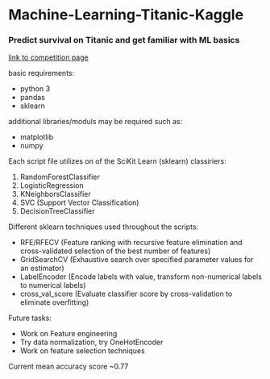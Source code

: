 # Machine-Learning-Titanic-Kaggle
### Predict survival on Titanic and get familiar with ML basics
[link to competition page](https://www.kaggle.com/c/titanic)

basic requirements:
- python 3
- pandas
- sklearn

additional libraries/moduls may be required such as:
* matplotlib
* numpy

Each script file utilizes on of the SciKit Learn (sklearn) classiriers: 
1. RandomForestClassifier
2. LogisticRegression
3. KNeighborsClassifier
4. SVC (Support Vector Classification)
5. DecisionTreeClassifier

Different sklearn techniques used throughout the scripts:
* RFE/RFECV (Feature ranking with recursive feature elimination and cross-validated selection of the best number of features)
* GridSearchCV (Exhaustive search over specified parameter values for an estimator)
* LabelEncoder (Encode labels with value, transform non-numerical labels to numerical labels)
* cross_val_score (Evaluate classifier score by cross-validation to eliminate overfitting)

Future tasks:
* Work on Feature engineering
* Try data normalization, try OneHotEncoder
* Work on feature selection techniques

Current mean accuracy score ~0.77
